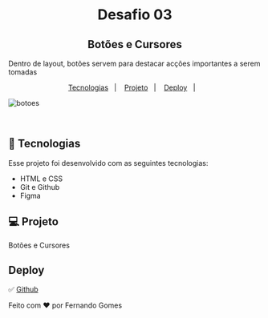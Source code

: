 <h1 align="center"> Desafio 03</h1>

<h2 align="center"> Botões e Cursores </h2>

<p align="center">

Dentro de layout, botões servem para destacar acções importantes a serem tomadas
</p>

<p align="center">
  <a href="#-tecnologias">Tecnologias</a>&nbsp;&nbsp;&nbsp;|&nbsp;&nbsp;&nbsp;
  <a href="#-projeto">Projeto</a>&nbsp;&nbsp;&nbsp;|&nbsp;&nbsp;&nbsp;
  <a href="#deploy">Deploy</a>&nbsp;&nbsp;&nbsp;|&nbsp;&nbsp;&nbsp;
</p>

![botoes](https://user-images.githubusercontent.com/59961857/214927618-5fb9253e-0759-4a60-9068-4c4549333211.jpg)

<br>



## 🚀 Tecnologias

Esse projeto foi desenvolvido com as seguintes tecnologias:

- HTML e CSS
- Git e Github
- Figma

## 💻 Projeto

Botões e Cursores


## Deploy 
✅ [Github](https://fernandogomesfg.github.io/botoes-e-cursores-boraCodar/)



Feito com ♥ por Fernando Gomes

